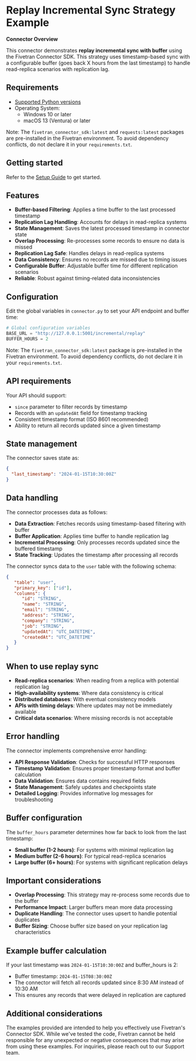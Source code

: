 # Replay Incremental Sync Strategy Example

**Connector Overview**

This connector demonstrates **replay incremental sync with buffer** using the Fivetran Connector SDK. This strategy uses timestamp-based sync with a configurable buffer (goes back X hours from the last timestamp) to handle read-replica scenarios with replication lag.

## **Requirements**

* [Supported Python versions](https://github.com/fivetran/fivetran_connector_sdk/blob/main/README.md#requirements)   
* Operating System:  
  * Windows 10 or later  
  * macOS 13 (Ventura) or later

Note: The `fivetran_connector_sdk:latest` and `requests:latest` packages are pre-installed in the Fivetran environment. To avoid dependency conflicts, do not declare it in your `requirements.txt`.

## **Getting started**

Refer to the [Setup Guide](https://fivetran.com/docs/connectors/connector-sdk/setup-guide) to get started.

## **Features**

- **Buffer-based Filtering**: Applies a time buffer to the last processed timestamp
- **Replication Lag Handling**: Accounts for delays in read-replica systems
- **State Management**: Saves the latest processed timestamp in connector state
- **Overlap Processing**: Re-processes some records to ensure no data is missed
- **Replication Lag Safe**: Handles delays in read-replica systems
- **Data Consistency**: Ensures no records are missed due to timing issues
- **Configurable Buffer**: Adjustable buffer time for different replication scenarios
- **Reliable**: Robust against timing-related data inconsistencies

## **Configuration**

Edit the global variables in `connector.py` to set your API endpoint and buffer time:

```python
# Global configuration variables
BASE_URL = "http://127.0.0.1:5001/incremental/replay"
BUFFER_HOURS = 2
```

Note: The `fivetran_connector_sdk:latest` package is pre-installed in the Fivetran environment. To avoid dependency conflicts, do not declare it in your `requirements.txt`.

## **API requirements**

Your API should support:
- `since` parameter to filter records by timestamp
- Records with an `updatedAt` field for timestamp tracking
- Consistent timestamp format (ISO 8601 recommended)
- Ability to return all records updated since a given timestamp

## **State management**

The connector saves state as:
```json
{
  "last_timestamp": "2024-01-15T10:30:00Z"
}
```

## **Data handling**

The connector processes data as follows:
- **Data Extraction**: Fetches records using timestamp-based filtering with buffer
- **Buffer Application**: Applies time buffer to handle replication lag
- **Incremental Processing**: Only processes records updated since the buffered timestamp
- **State Tracking**: Updates the timestamp after processing all records

The connector syncs data to the `user` table with the following schema:

```json
{
   "table": "user",
   "primary_key": ["id"],
   "columns": {
      "id": "STRING",
      "name": "STRING",
      "email": "STRING",
      "address": "STRING",
      "company": "STRING",
      "job": "STRING",
      "updatedAt": "UTC_DATETIME",
      "createdAt": "UTC_DATETIME"
   }
}
```

## **When to use replay sync**

- **Read-replica scenarios**: When reading from a replica with potential replication lag
- **High-availability systems**: Where data consistency is critical
- **Distributed databases**: With eventual consistency models
- **APIs with timing delays**: Where updates may not be immediately available
- **Critical data scenarios**: Where missing records is not acceptable

## **Error handling**

The connector implements comprehensive error handling:
- **API Response Validation**: Checks for successful HTTP responses
- **Timestamp Validation**: Ensures proper timestamp format and buffer calculation
- **Data Validation**: Ensures data contains required fields
- **State Management**: Safely updates and checkpoints state
- **Detailed Logging**: Provides informative log messages for troubleshooting

## **Buffer configuration**

The `buffer_hours` parameter determines how far back to look from the last timestamp:

- **Small buffer (1-2 hours)**: For systems with minimal replication lag
- **Medium buffer (2-6 hours)**: For typical read-replica scenarios
- **Large buffer (6+ hours)**: For systems with significant replication delays

## **Important considerations**

- **Overlap Processing**: This strategy may re-process some records due to the buffer
- **Performance Impact**: Larger buffers mean more data processing
- **Duplicate Handling**: The connector uses upsert to handle potential duplicates
- **Buffer Sizing**: Choose buffer size based on your replication lag characteristics

## **Example buffer calculation**

If your last timestamp was `2024-01-15T10:30:00Z` and buffer_hours is 2:
- Buffer timestamp: `2024-01-15T08:30:00Z`
- The connector will fetch all records updated since 8:30 AM instead of 10:30 AM
- This ensures any records that were delayed in replication are captured

## **Additional considerations**

The examples provided are intended to help you effectively use Fivetran's Connector SDK. While we've tested the code, Fivetran cannot be held responsible for any unexpected or negative consequences that may arise from using these examples. For inquiries, please reach out to our Support team. 